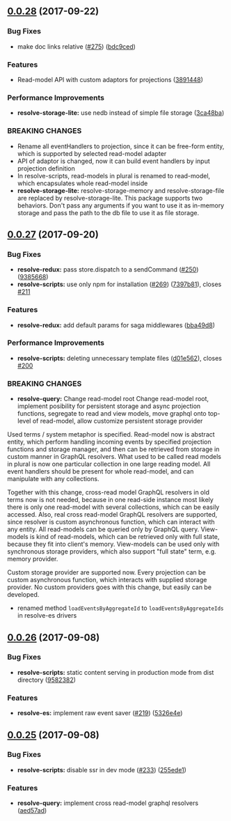<a name="0.0.28"></a>
## [0.0.28](https://github.com/reimagined/resolve/compare/v0.0.2...v0.0.28) (2017-09-22)


### Bug Fixes

* make doc links relative ([#275](https://github.com/reimagined/resolve/issues/275)) ([bdc9ced](https://github.com/reimagined/resolve/commit/bdc9ced))


### Features

* Read-model API with custom adaptors for projections ([3891448](https://github.com/reimagined/resolve/commit/3891448))


### Performance Improvements

* **resolve-storage-lite:** use nedb instead of simple file storage ([3ca48ba](https://github.com/reimagined/resolve/commit/3ca48ba))


### BREAKING CHANGES

* Rename all eventHandlers to projection, since it can be free-form entity, which is supported by selected read-model adapter
* API of adaptor is changed, now it can build event handlers by input projection definition
* In resolve-scripts, read-models in plural is renamed to read-model, which encapsulates whole read-model inside
* **resolve-storage-lite:** resolve-storage-memory and resolve-storage-file are replaced by resolve-storage-lite. This package supports two behaviors. Don't pass any arguments if you want to use it as in-memory storage and pass the path to the db file to use it as file storage.



<a name="0.0.27"></a>
## [0.0.27](https://github.com/reimagined/resolve/compare/v0.0.26...v0.0.27) (2017-09-20)


### Bug Fixes

* **resolve-redux:** pass store.dispatch to a sendCommand ([#250](https://github.com/reimagined/resolve/issues/250)) ([9385668](https://github.com/reimagined/resolve/commit/9385668))
* **resolve-scripts:** use only npm for installation ([#269](https://github.com/reimagined/resolve/issues/269)) ([7397b81](https://github.com/reimagined/resolve/commit/7397b81)), closes [#211](https://github.com/reimagined/resolve/issues/211)


### Features

* **resolve-redux:** add default params for saga middlewares ([bba49d8](https://github.com/reimagined/resolve/commit/bba49d8))


### Performance Improvements

* **resolve-scripts:** deleting unnecessary template files ([d01e562](https://github.com/reimagined/resolve/commit/d01e562)), closes [#200](https://github.com/reimagined/resolve/issues/200)

### BREAKING CHANGES

* **resolve-query:** Change read-model root
Change read-model root, implement posibility for persistent storage and async projection functions, segregate to read and view models, move graphql onto top-level of read-model, allow customize persistent storage provider

Used terms / system metaphor is specified. Read-model now is abstract entity, which perform handling incoming events by specified projection functions and storage manager, and then can be retrieved from storage in custom manner in GraphQL resolvers. What used to be called read models in plural is now one particular collection in one large reading model. All event handlers should be present for whole read-model, and can manipulate with any collections.

Together with this change, cross-read model GraphQL resolvers in old terms now is not needed, because in one read-side instance most likely there is only one read-model with several collections, which can be easily accessed. Also, real cross read-model GraphQL resolvers are supported, since resolver is custom asynchronous function, which can interact with any entity.
All read-models can be queried only by GraphQL query. View-models is kind of read-models, which can be retrieved only with full state, because they fit into client's memory. View-models can be used only with synchronous storage providers, which also support "full state" term, e.g. memory provider.

Custom storage provider are supported now. Every projection can be custom asynchronous function, which interacts with supplied storage provider. No custom providers goes with this change, but easily can be developed.
* renamed method `loadEventsByAggregateId` to `loadEventsByAggregateIds` in resolve-es drivers


<a name="0.0.26"></a>
## [0.0.26](https://github.com/reimagined/resolve/compare/v0.0.25...v0.0.26) (2017-09-08)


### Bug Fixes

* **resolve-scripts:** static content serving in production mode from dist directory ([9582382](https://github.com/reimagined/resolve/commit/9582382))


### Features

* **resolve-es:** implement raw event saver ([#219](https://github.com/reimagined/resolve/issues/219)) ([5326e4e](https://github.com/reimagined/resolve/commit/5326e4e))



<a name="0.0.25"></a>
## [0.0.25](https://github.com/reimagined/resolve/compare/v0.0.25...v0.0.2) (2017-09-08)


### Bug Fixes

* **resolve-scripts:** disable ssr in dev mode ([#233](https://github.com/reimagined/resolve/issues/233)) ([255ede1](https://github.com/reimagined/resolve/commit/255ede1))


### Features

* **resolve-query:** implement cross read-model graphql resolvers ([aed57ad](https://github.com/reimagined/resolve/commit/aed57ad))




